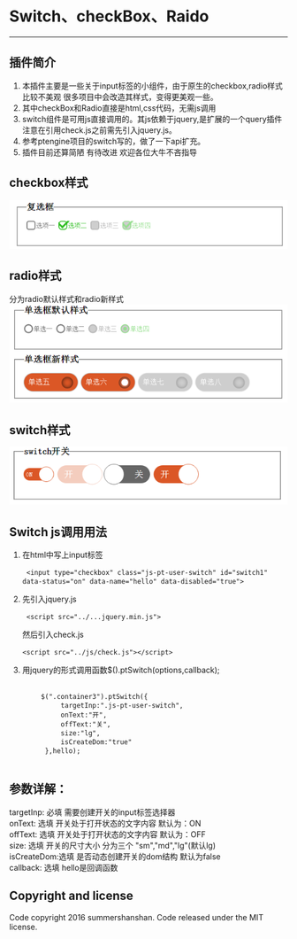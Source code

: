 Switch、checkBox、Raido
=======================
***
插件简介
-------
1. 本插件主要是一些关于input标签的小组件，由于原生的checkbox,radio样式比较不美观
 很多项目中会改造其样式，变得更美观一些。
2. 其中checkBox和Radio直接是html,css代码，无需js调用
3. switch组件是可用js直接调用的。其js依赖于jquery,是扩展的一个query插件
注意在引用check.js之前需先引入jquery.js。
4. 参考ptengine项目的switch写的，做了一下api扩充。
5. 插件目前还算简陋 有待改进 欢迎各位大牛不吝指导

checkbox样式
------------
![checkbox](https://github.com/summershanshan/ptSwitch/raw/master/img/checkbox.png)

radio样式
---------
分为radio默认样式和radio新样式 </br>
![radio](https://github.com/summershanshan/ptSwitch/raw/master/img/radio.png)

switch样式
----------
![switch](https://github.com/summershanshan/ptSwitch/raw/master/img/switch.png)


Switch  js调用用法
------------------
1. 在html中写上input标签
   ```
    <input type="checkbox" class="js-pt-user-switch" id="switch1" data-status="on" data-name="hello" data-disabled="true">
   ```
2. 先引入jquery.js
    ```
     <script src="../...jquery.min.js">
    ```
   然后引入check.js
   ```
   <script src="../js/check.js"></script>
   ```
3. 用jquery的形式调用函数$().ptSwitch(options,callback);<br>
<pre>
    <code>
        $(".container3").ptSwitch({
             targetInp:".js-pt-user-switch",
             onText:"开",
             offText:"关",
             size:"lg",
             isCreateDom:"true"
         },hello);
    </code>
</pre>

参数详解：
-------
   targetInp: 必填 需要创建开关的input标签选择器 <br>
   onText:    选填 开关处于打开状态的文字内容 默认为：ON <br>
   offText:   选填 开关处于打开状态的文字内容 默认为：OFF <br>
   size:      选填 开关的尺寸大小 分为三个 "sm","md","lg"(默认lg) <br>
   isCreateDom:选填  是否动态创建开关的dom结构 默认为false <br>
   callback:   选填  hello是回调函数
   
Copyright and license
---------------------
Code copyright 2016 summershanshan. Code released under the MIT license.
